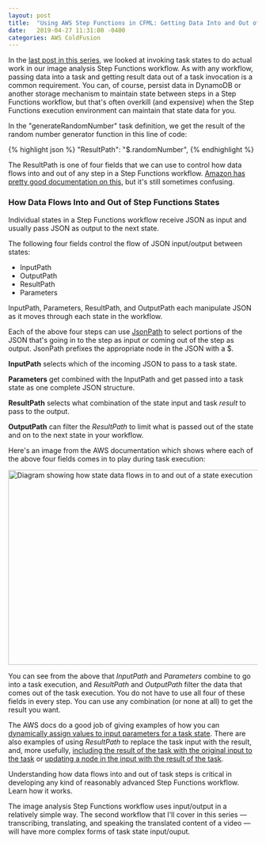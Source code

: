 ```yaml
---
layout: post
title:  "Using AWS Step Functions in CFML: Getting Data Into and Out of Step Functions States"
date:   2019-04-27 11:31:00 -0400
categories: AWS ColdFusion
---
```


In the [last post in this series](/aws/coldfusion/2019/04/25/Using-AWS-Step-Functions-In-CFML-Part-2.html), we looked at invoking task states to do actual work in our image analysis Step Functions workflow. As with any workflow, passing data into a task and getting result data out of a task invocation is a common requirement. You can, of course, persist data in DynamoDB or another storage mechanism to maintain state between steps in a Step Functions workflow, but that's often overkill (and expensive) when the Step Functions execution environment can maintain that state data for you.

In the "generateRandomNumber" task definition, we get the result of the random number generator function in this line of code:

{% highlight json %}
"ResultPath": "$.randomNumber",
{% endhighlight %}

The ResultPath is one of four fields that we can use to control how data flows into and out of any step in a Step Functions workflow. [Amazon has pretty good documentation on this](https://docs.aws.amazon.com/step-functions/latest/dg/concepts-input-output-filtering.html), but it's still sometimes confusing.

### How Data Flows Into and Out of Step Functions States

Individual states in a Step Functions workflow receive JSON as input and usually pass JSON as output to the next state.

The following four fields control the flow of JSON input/output between states:

- InputPath
- OutputPath
- ResultPath
- Parameters

InputPath, Parameters, ResultPath, and OutputPath each manipulate JSON as it moves through each state in the workflow.

Each of the above four steps can use [JsonPath](https://github.com/json-path/JsonPath) to select portions of the JSON that's going in to the step as input or coming out of the step as output. JsonPath prefixes the appropriate node in the JSON with a $. 

**InputPath** selects which of the incoming JSON to pass to a task state.

**Parameters** get combined with the InputPath and get passed into a task state as one complete JSON structure.

**ResultPath** selects what combination of the state input and task *result* to pass to the output.

**OutputPath** can filter the *ResultPath* to limit what is passed out of the state and on to the next state in your workflow.

Here's an image from the AWS documentation which shows where each of the above four fields comes in to play during task execution:

<img src="/assets/postImages/stepFuncInputOutputPaths.png" align="center" width="600" height="394" border="0" alt="Diagram showing how state data flows in to and out of a state execution" />

You can see from the above that *InputPath* and *Parameters* combine to go into a task execution, and *ResultPath* and *OutputPath* filter the data that comes out of the task execution. You do not have to use all four of these fields in every step. You can use any combination (or none at all) to get the result you want.

The AWS docs do a good job of giving examples of how you can [dynamically assign values to input parameters for a task state](https://docs.aws.amazon.com/step-functions/latest/dg/input-output-inputpath-params.html). There are also examples of using *ResultPath* to replace the task input with the result, and, more usefully, [including the result of the task with the original input to the task](https://docs.aws.amazon.com/step-functions/latest/dg/input-output-resultpath.html) or [updating a node in the input with the result of the task](https://docs.aws.amazon.com/step-functions/latest/dg/input-output-resultpath.html).

Understanding how data flows into and out of task steps is critical in developing any kind of reasonably advanced Step Functions workflow. Learn how it works. 

The image analysis Step Functions workflow uses input/output in a relatively simple way. The second workflow that I'll cover in this series &mdash; transcribing, translating, and speaking the translated content of a video &mdash; will have more complex forms of task state input/ouput.